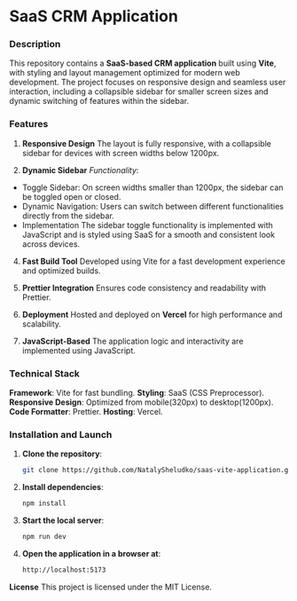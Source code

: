 # SaaS CRM Application

### Description

This repository contains a **SaaS-based CRM application** built using **Vite**, with styling and layout management optimized for modern web development. The project focuses on responsive design and seamless user interaction, including a collapsible sidebar for smaller screen sizes and dynamic switching of features within the sidebar.

### Features

1. **Responsive Design**
The layout is fully responsive, with a collapsible sidebar for devices with screen widths below 1200px.

2. **Dynamic Sidebar**
*Functionality*:
- Toggle Sidebar:
On screen widths smaller than 1200px, the sidebar can be toggled open or closed. 
- Dynamic Navigation:
Users can switch between different functionalities directly from the sidebar.
- Implementation
The sidebar toggle functionality is implemented with JavaScript and is styled using SaaS for a smooth and consistent look across devices.

4. **Fast Build Tool**
Developed using Vite for a fast development experience and optimized builds.

5. **Prettier Integration**
Ensures code consistency and readability with Prettier.

6. **Deployment**
Hosted and deployed on **Vercel** for high performance and scalability.

7. **JavaScript-Based**
The application logic and interactivity are implemented using JavaScript.

### Technical Stack

**Framework**: Vite for fast bundling.
**Styling**: SaaS (CSS Preprocessor).
**Responsive Design**: Optimized from mobile(320px) to desktop(1200px).
**Code Formatter**: Prettier.
**Hosting**: Vercel.

### Installation and Launch

1. **Clone the repository**:

   ```bash
   git clone https://github.com/NatalySheludko/saas-vite-application.git

   ```

2. **Install dependencies**:

   ```bash
   npm install

   ```

3. **Start the local server**:

   ```bash
   npm run dev

   ```
   
4. **Open the application in a browser at**:
   ```bash
   http://localhost:5173
   ```

**License**
This project is licensed under the MIT License.
